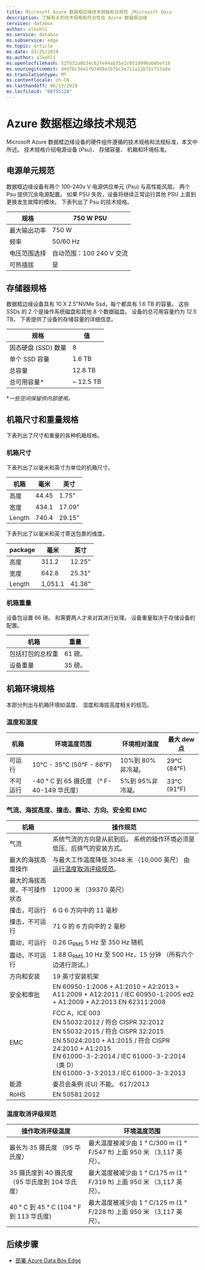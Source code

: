 ```yaml
---
title: Microsoft Azure 数据框边缘技术规格和合规性 |Microsoft Docs
description: 了解有关的技术规格和符合性在 Azure 数据框边缘
services: databox
author: alkohli
ms.service: databox
ms.subservice: edge
ms.topic: article
ms.date: 03/25/2019
ms.author: alkohli
ms.openlocfilehash: 52fb32a8b34c62fe94ab35e2c051d996ab8bef10
ms.sourcegitcommit: d4dfbc34a1f03488e1b7bc5e711a11b72c717ada
ms.translationtype: MT
ms.contentlocale: zh-CN
ms.lasthandoff: 06/13/2019
ms.locfileid: "60755128"
---
```

# <a name="azure-data-box-edge-technical-specifications"></a>Azure 数据框边缘技术规范

Microsoft Azure 数据框边缘设备的硬件组件遵循的技术规格和法规标准，本文中所述。 技术规格介绍电源设备 (Psu)、 存储容量、 机箱和环境标准。 

## <a name="power-supply-unit-specifications"></a>电源单元规范

数据框边缘设备有两个 100-240v V 电源供应单元 (Psu) 与高性能风扇。 两个 Psu 提供冗余电源配置。 如果 PSU 失败，设备将继续正常运行其他 PSU 上直到更换发生故障的模块。 下表列出了 Psu 的技术规格。

| 规格           | 750 W PSU                  |
|-------------------------|----------------------------|
| 最大输出功率    | 750 W                     |
| 频率               | 50/60 Hz                   |
| 电压范围选择 | 自动范围：100 240 V 交流 |
| 可热插拔           | 是                        |

<!--## Power consumption statistics

The following table lists the typical power consumption data (actual values may vary from the published) for the Data Box Edge device.-->

## <a name="storage-specifications"></a>存储器规格

数据框边缘设备具有 10 X 2.5"NVMe Ssd，每个都具有 1.6 TB 的容量。 这些 SSDs 的 2 个是操作系统磁盘和其他 8 个数据磁盘。 设备的总可用容量约为 12.5 TB。 下表提供了设备的存储容量的详细信息。

|     规格                          |     值             |
|--------------------------------------------|-----------------------|
|    固态硬盘 (SSD) 数量     |    8                  |
|    单个 SSD 容量                     |    1.6 TB             |
|    总容量                          |    12.8 TB            |
|    总可用容量*                  |    ~ 12.5 TB            |

**一些空间保留供内部使用。*

## <a name="enclosure-dimensions-and-weight-specifications"></a>机箱尺寸和重量规格

下表列出了尺寸和重量的各种机箱规格。

### <a name="enclosure-dimensions"></a>机箱尺寸

下表列出了以毫米和英寸为单位的机箱尺寸。

|     机箱     |     毫米     |     英寸     |
|-------------------|---------------------|----------------|
|    高度         |    44.45            |    1.75"          |
|    宽度          |    434.1           |    17.09"          |
|    Length          |    740.4           |    29.15"          |

下表列出了以毫米和英寸寄送包裹的维度。

|     package     |     毫米     |     英寸     |
|-------------------|---------------------|----------------|
|    高度         |    311.2            |    12.25"          |
|    宽度          |    642.8          |    25.31"          |
|    Length          |   1,051.1          |    41.38"          |

### <a name="enclosure-weight"></a>机箱重量

设备包设置 66 磅。 和需要两人才来对其进行处理。 设备重量取决于存储设备的配置。

|     机箱                                 |     重量          |
|-----------------------------------------------|---------------------|
|    包括打包的总权重       |    61 磅。          |
|    设备重量                       |    35 磅。          |

## <a name="enclosure-environment-specifications"></a>机箱环境规格

本部分列出与机箱环境如温度、 湿度和海拔高度相关的规范。

### <a name="temperature-and-humidity"></a>温度和湿度

|     机箱         |     环境温度范围     |     环境相对湿度     |     最大 dew 点     |
|-----------------------|--------------------------------------|--------------------------------------|---------------------------|
|    可运行        |    10°C - 35°C (50°F - 86°F)         |    10%到 80%非冷凝。         |    29°C (84°F)            |
|    不可运行    |    -40 ° C 到 65 摄氏度 （° F-40-149 华氏度）     |    5%到 95%非冷凝。          |    33°C (91°F)            |

### <a name="airflow-altitude-shock-vibration-orientation-safety-and-emc"></a>气流、海拔高度、撞击、震动、方向、安全和 EMC

|     机箱                           |     操作规范                                                                                                                                                                                         |
|-----------------------------------------|------------------------------------------------------------------------------------------------------------------------------------------------------------------------------------------------------------------------|
|    气流                              |    系统气流的方向是从前到后。 系统的操作环境必须是低压、后排气的安装方式。 <!--Back pressure created by rack doors and obstacles should not exceed 5 pascals (0.5 mm water gauge).-->    |
|    最大的海拔高度操作        |    与最大工作温度降低 3048 米 （10,000 英尺） 由[运行温度取消评级规范](#operating-temperature-de-rating-specifications)。                                                                                |
|    最大的海拔高度，不可操作状态    |    12000 米 （39370 英尺）                                                                                                                                                                                         |
|    撞击，可运行                   |    6 G 6 方向中的 11 毫秒                                                                                                                                                                         |
|    撞击，不可运行               |    71 G 的 6 方向中的 2 毫秒                                                                                                                                                                           |
|    震动，可运行               |    0.26 G<sub>RMS</sub> 5 Hz 至 350 Hz 随机                                                                                                                                                                                     |
|    震动，不可运行           |    1.88 G<sub>RMS</sub> 10 Hz 至 500 Hz，15 分钟 （所有六个边进行测试。）                                                                                                                                                  |
|    方向和安装             |    19 英寸安装机架                                                                                                                                                                                        |
|    安全和审批                 |    EN 60950-1:2006 + A1:2010 + A2:2013 + A11:2009 + A12:2011 / IEC 60950-1:2005 ed2 + A1:2009 + A2:2013 EN 62311:2008                                                                                                                                                                       |
|    EMC                                  |    FCC A，ICE 003 <br>EN 55032:2012 / 符合 CISPR 32:2012  <br>EN 55032:2015 / 符合 CISPR 32:2015  <br>EN 55024:2010 + A1:2015 / 符合 CISPR 24:2010 + A1:2015  <br>EN 61000-3-2:2014 / IEC 61000-3-2:2014 （类 D）   <br>EN 61000-3-3:2013 / IEC 61000-3-3:2013                                                                                                                                                                                         |
|    能源             |    委员会条例 (EU) 不能。 617/2013                                                                                                                                                                                        |
|    RoHS           |    EN 50581:2012                                                                                                                                                                                        |


### <a name="operating-temperature-de-rating-specifications"></a>温度取消评级规范

|     操作取消评级温度     |     环境温度范围                                                         |
|--------------------------------------------|------------------------------------------------------------------------------------------|
|    最长为 35 摄氏度 （95 华氏度）                       |    最大温度被减少由 1 ° C/300 m (1 ° F/547 ft) 上面 950 米 （3,117 英尺）。    |
|    35 摄氏度到 40 摄氏度 （95 华氏度到 104 华氏度）            |    最大温度被减少由 1 ° C/175 m (1 ° F/319 ft) 上面 950 米 （3,117 英尺）。    |
|    40 ° C 到 45 ° C (104 ° F 到 113 华氏度)           |    最大温度被减少由 1 ° C/125 m (1 ° F/228 ft) 上面 950 米 （3,117 英尺）。    |


## <a name="next-steps"></a>后续步骤

- [部署 Azure Data Box Edge](data-box-edge-deploy-prep.md)
